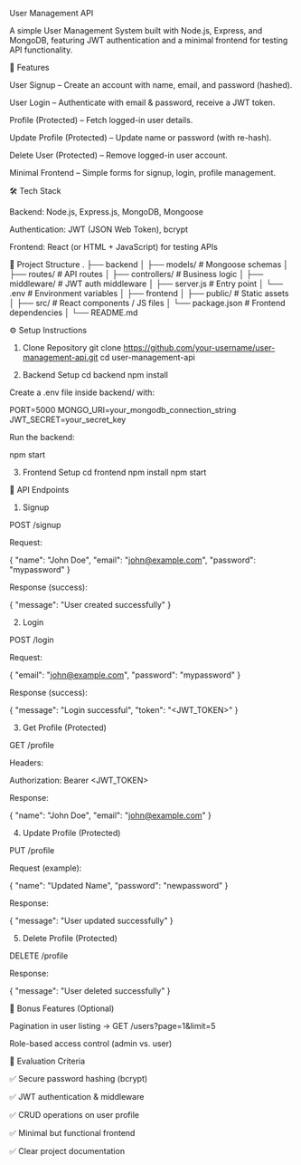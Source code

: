 User Management API

A simple User Management System built with Node.js, Express, and MongoDB, featuring JWT authentication and a minimal frontend for testing API functionality.

🚀 Features

User Signup – Create an account with name, email, and password (hashed).

User Login – Authenticate with email & password, receive a JWT token.

Profile (Protected) – Fetch logged-in user details.

Update Profile (Protected) – Update name or password (with re-hash).

Delete User (Protected) – Remove logged-in user account.

Minimal Frontend – Simple forms for signup, login, profile management.

🛠 Tech Stack

Backend: Node.js, Express.js, MongoDB, Mongoose

Authentication: JWT (JSON Web Token), bcrypt

Frontend: React (or HTML + JavaScript) for testing APIs

📂 Project Structure
.
├── backend
│   ├── models/        # Mongoose schemas
│   ├── routes/        # API routes
│   ├── controllers/   # Business logic
│   ├── middleware/    # JWT auth middleware
│   ├── server.js      # Entry point
│   └── .env           # Environment variables
│
├── frontend
│   ├── public/        # Static assets
│   ├── src/           # React components / JS files
│   └── package.json   # Frontend dependencies
│
└── README.md

⚙️ Setup Instructions
1. Clone Repository
git clone https://github.com/your-username/user-management-api.git
cd user-management-api

2. Backend Setup
cd backend
npm install


Create a .env file inside backend/ with:

PORT=5000
MONGO_URI=your_mongodb_connection_string
JWT_SECRET=your_secret_key


Run the backend:

npm start

3. Frontend Setup
cd frontend
npm install
npm start

🔑 API Endpoints
1. Signup

POST /signup

Request:

{
  "name": "John Doe",
  "email": "john@example.com",
  "password": "mypassword"
}


Response (success):

{ "message": "User created successfully" }

2. Login

POST /login

Request:

{
  "email": "john@example.com",
  "password": "mypassword"
}


Response (success):

{
  "message": "Login successful",
  "token": "<JWT_TOKEN>"
}

3. Get Profile (Protected)

GET /profile

Headers:

Authorization: Bearer <JWT_TOKEN>


Response:

{
  "name": "John Doe",
  "email": "john@example.com"
}

4. Update Profile (Protected)

PUT /profile

Request (example):

{
  "name": "Updated Name",
  "password": "newpassword"
}


Response:

{ "message": "User updated successfully" }

5. Delete Profile (Protected)

DELETE /profile

Response:

{ "message": "User deleted successfully" }

🎯 Bonus Features (Optional)

Pagination in user listing → GET /users?page=1&limit=5

Role-based access control (admin vs. user)

📝 Evaluation Criteria

✅ Secure password hashing (bcrypt)

✅ JWT authentication & middleware

✅ CRUD operations on user profile

✅ Minimal but functional frontend

✅ Clear project documentation
